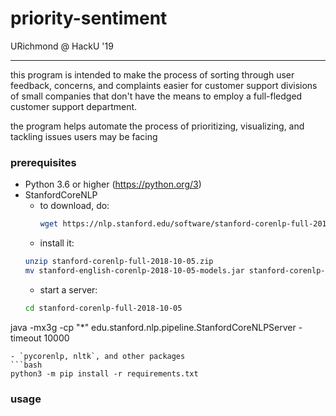 # priority-sentiment
URichmond @ HackU '19

---
this program is intended to make the process of
sorting through user feedback, concerns, and
complaints easier for customer support divisions of
small companies that don't have the means to employ
a full-fledged customer support department.

the program helps automate the process of
prioritizing, visualizing, and tackling issues
users may be facing

### prerequisites
- Python 3.6 or higher (https://python.org/3)
- StanfordCoreNLP
  - to download, do:
    ```bash
    wget https://nlp.stanford.edu/software/stanford-corenlp-full-2018-10-05.zip https://nlp.stanford.edu/software/stanford-english-corenlp-2018-10-05-models.jar```
  - install it:
  ```bash
  unzip stanford-corenlp-full-2018-10-05.zip
  mv stanford-english-corenlp-2018-10-05-models.jar stanford-corenlp-full-2018-10-05
  ```
  - start a server:
  ```bash
  cd stanford-corenlp-full-2018-10-05
java -mx3g -cp "*" edu.stanford.nlp.pipeline.StanfordCoreNLPServer -timeout 10000
  ```
- `pycorenlp, nltk`, and other packages
  ```bash
  python3 -m pip install -r requirements.txt
  ```


### usage
